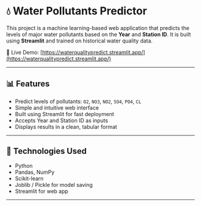 # 💧 Water Pollutants Predictor

This project is a machine learning-based web application that predicts the levels of major water pollutants based on the **Year** and **Station ID**. It is built using **Streamlit** and trained on historical water quality data.

🔗 Live Demo: [https://waterqualitypredict.streamlit.app/](https://waterqualitypredict.streamlit.app/)

---

## 📊 Features

- Predict levels of pollutants: `O2`, `NO3`, `NO2`, `SO4`, `PO4`, `CL`
- Simple and intuitive web interface
- Built using Streamlit for fast deployment
- Accepts Year and Station ID as inputs
- Displays results in a clean, tabular format

---

## 🧠 Technologies Used

- Python
- Pandas, NumPy
- Scikit-learn
- Joblib / Pickle for model saving
- Streamlit for web app

---


